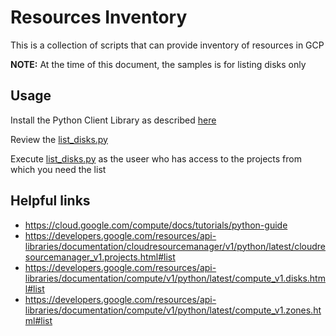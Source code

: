 # Resources Inventory

This is a collection of scripts that can provide inventory of resources in GCP

 **NOTE:** At the time of this document, the samples is for listing disks only

## Usage

Install the Python Client Library as described [here](https://cloud.google.com/compute/docs/tutorials/python-guide)

Review the [list_disks.py](./list_disks.py)

Execute [list_disks.py](./list_disks.py) as the useer who has access to the projects from which you need the list


## Helpful links

  -  https://cloud.google.com/compute/docs/tutorials/python-guide
  -  https://developers.google.com/resources/api-libraries/documentation/cloudresourcemanager/v1/python/latest/cloudresourcemanager_v1.projects.html#list
  -  https://developers.google.com/resources/api-libraries/documentation/compute/v1/python/latest/compute_v1.disks.html#list
  -  https://developers.google.com/resources/api-libraries/documentation/compute/v1/python/latest/compute_v1.zones.html#list
